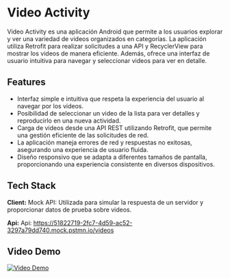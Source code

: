 # Video Activity

Video Activity es una aplicación Android que permite a los usuarios explorar y ver una variedad de videos organizados en categorías. La aplicación utiliza Retrofit para realizar solicitudes a una API y RecyclerView para mostrar los videos de manera eficiente. Además, ofrece una interfaz de usuario intuitiva para navegar y seleccionar videos para ver en detalle.


## Features

- Interfaz simple e intuitiva que respeta la experiencia del usuario al navegar por los videos.
- Posibilidad de seleccionar un video de la lista para ver detalles y reproducirlo en una nueva actividad.
- Carga de videos desde una API REST utilizando Retrofit, que permite una gestión eficiente de las solicitudes de red.
- La aplicación maneja errores de red y respuestas no exitosas, asegurando una experiencia de usuario fluida.
- Diseño responsivo que se adapta a diferentes tamaños de pantalla, proporcionando una experiencia consistente en diversos dispositivos.


## Tech Stack

**Client:** Mock API: Utilizada para simular la respuesta de un servidor y proporcionar datos de prueba sobre videos.

**Api:** Api: https://51822719-2fc7-4d59-ac52-3297a79dd740.mock.pstmn.io/videos


## Video Demo

[![Video Demo](https://via.placeholder.com/320x180.png?text=Miniatura)]([https://onedrive.live.com/?cid=XXXXXXXXXX&id=XXXXXXXXXX](https://cibertecedu-my.sharepoint.com/:v:/g/personal/i201920910_cibertec_edu_pe/EWm0j_4cg7BKmoTayzrYD-MBW28UZKsg2WgazbfByCctAA?nav=eyJyZWZlcnJhbEluZm8iOnsicmVmZXJyYWxBcHAiOiJPbmVEcml2ZUZvckJ1c2luZXNzIiwicmVmZXJyYWxBcHBQbGF0Zm9ybSI6IldlYiIsInJlZmVycmFsTW9kZSI6InZpZXciLCJyZWZlcnJhbFZpZXciOiJNeUZpbGVzTGlua0NvcHkifX0&e=pPNMgY))

